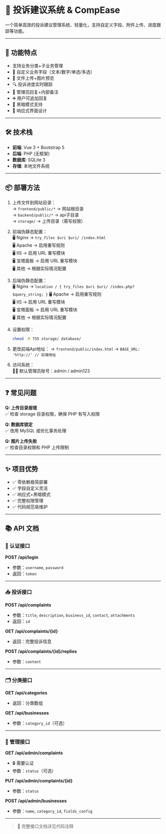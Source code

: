 # 📢 投诉建议系统 & CompEase

一个简单高效的投诉建议管理系统、轻量化，支持自定义字段、附件上传、进度跟踪等功能。

---

## 🚀 功能特点  
- 支持业务分类+子业务管理  
- 📝 自定义业务字段（文本/数字/单选/多选）  
- 📁 文件上传+图片预览  
- 🔍 投诉进度实时跟踪  
- 💬 管理员回复+内部备注  
- ➕ 用户可追加回复  
- 🌙 黑暗模式支持  
- 📱 响应式界面设计  

---

## 🛠️ 技术栈  
- **前端**: Vue 3 + Bootstrap 5  
- **后端**: PHP (无框架)  
- **数据库**: SQLite 3  
- **存储**: 本地文件系统  

---

## 📦 部署方法  
1. 上传文件到网站目录：  
   → `frontend/public/*` → 网站根目录  
   → `backend/public/*` → api子目录  
   → `storage/` → 上传目录（需写权限）  

2. 前端伪静态配置：  
   🖥️ Nginx → `try_files $uri $uri/ /index.html`  
   🖥️ Apache → 启用重写规则  
   🖥️ IIS → 启用 URL 重写模块  
   🖥️ 宝塔面板 → 启用 URL 重写模块  
   🖥️ 其他 → 根据实际情况配置
3. 后端伪静态配置：  
   🖥️ Nginx → `location / {
        try_files $uri $uri/ /index.php?$query_string;
}`
   🖥️ Apache → 启用重写规则  
   🖥️ IIS → 启用 URL 重写模块  
   🖥️ 宝塔面板 → 启用 URL 重写模块  
   🖥️ 其他 → 根据实际情况配置

4. 设置权限：  
   ```bash
   chmod -R 755 storage/ database/
   ```
5. 更改前端Api地址：
   → `frontend/public/index.html`
   → `BASE_URL: 'http://' // 后端地址`

6. 访问系统：  
   👨💼 默认管理员账号：admin / admin123  

---

## ❓ 常见问题  
**Q: 上传目录报错**  
✅ 检查 storage 目录权限，确保 PHP 有写入权限  

**Q: 数据库锁定**  
✅ 改用 MySQL 或优化事务处理  

**Q: 图片上传失败**  
✅ 检查目录权限和 PHP 上传限制  

---

## ✨ 项目优势  
- ✅ 零依赖极简部署  
- ✅ 字段自定义灵活  
- ✅ 响应式+黑暗模式  
- ✅ 完整权限管理  
- ✅ 代码规范易维护  

---

## 📚 API 文档  

### 🔑 认证接口  
**POST /api/login**  
- 参数：`username`, `password`  
- 返回：`token`  

---

### 📥 投诉接口  
**POST /api/complaints**  
- 参数：`title`, `description`, `business_id`, `contact`, `attachments`  
- 返回：`id`  

**GET /api/complaints/{id}**  
- 返回：完整投诉信息  

**POST /api/complaints/{id}/replies**  
- 参数：`content`  

---

### 🗂️ 分类接口  
**GET /api/categories**  
- 返回：分类数组  

**GET /api/businesses**  
- 参数：`category_id`（可选）  

---

### 👮 管理接口  
**GET /api/admin/complaints**  
- 🔒 需要认证  
- 参数：`status`（可选）  

**PUT /api/admin/complaints/{id}**  
- 参数：`status`  

**POST /api/admin/businesses**  
- 参数：`name`, `category_id`, `fields_config`  

---

> 📝 完整接口文档详见代码注释
